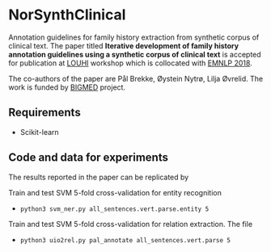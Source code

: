 # NorSynthClinical

Annotation guidelines for family history extraction from synthetic corpus of clinical text. The paper titled **Iterative development of family history annotation guidelines using a
synthetic corpus of clinical text** is accepted for publication at [LOUHI](https://louhi2018.fbk.eu/home) workshop which is collocated with [EMNLP 2018](http://emnlp2018.org).

The co-authors of the paper are Pål Brekke, Øystein Nytrø, Lilja Øvrelid. The work is funded by [BIGMED](https://bigmed.no/) project.

## Requirements
- Scikit-learn

## Code and data for experiments 
The results reported in the paper can be replicated by 

<!--Compute IAA between two annotators is computed as given below. We treat the data annotated by the clinician as gold standard. In this case, the clinician is Pål Brekke.
- `python3 interannotator_agreement.py taraka_annotate pal_annotate`
- `python3 interannotator_agreement.py lilja_annotate pal_annotate`-->

Train and test SVM 5-fold cross-validation for entity recognition
- `python3 svm_ner.py all_sentences.vert.parse.entity 5`

Train and test SVM 5-fold cross-validation for relation extraction. The file 
- `python3 uio2rel.py pal_annotate all_sentences.vert.parse 5`


